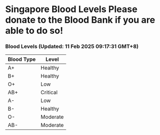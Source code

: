 Singapore Blood Levels
 Please donate to the Blood Bank if you are able to do so!
================================================================================================================================

### Blood Levels (Updated: 11 Feb 2025 09:17:31 GMT+8)
| Blood Type | Level     |
|------------|-----------|
| A+     | Healthy |
| B+     | Healthy |
| O+     | Low |
| AB+     | Critical |
| A-     | Low |
| B-     | Healthy |
| O-     | Moderate |
| AB-     | Moderate |
